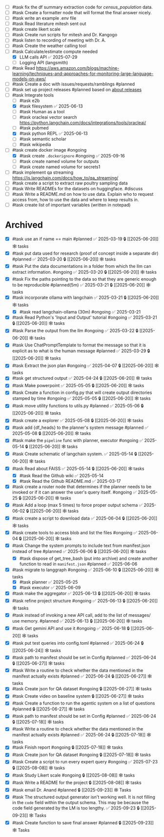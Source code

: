 - [ ] #task fix the df summary extraction code for *census_population* data.
- [ ] #task Create a formatter node that will format the final answer nicely. 
- [ ] #task write an example .env file
- [ ] #task Read literature mitesh sent out
- [ ] #task create likert scale
- [ ] #task Create run scripts for mitesh and Dr. Kangogo
- [ ] #task listen to recording of meeting with Dr. A.
- [ ] #task Create the weather calling tool
- [ ] #task Calculate/estimate compute needed 
	- [x] LLM calls API ✅ 2025-07-29
	- [ ] Logging API (langsmith)
- [ ] #task Read https://aws.amazon.com/blogs/machine-learning/techniques-and-approaches-for-monitoring-large-language-models-on-aws/
- [ ] #task Create a doc with issues/requests/ramblings #planned
- [ ] #task set up project releases #planned based on [about releases](https://docs.github.com/en/repositories/releasing-projects-on-github/about-releases)
- [ ] #task Integrate tools
	- [ ] #task e2b
	- [x] #task filesystem ✅ 2025-06-13
	- [ ] #task Human as a tool
	- [ ] #task oracleai vector search https://python.langchain.com/docs/integrations/tools/oracleai/
	- [ ] #task pubmed
	- [x] #task python REPL ✅ 2025-06-13
	- [ ] #task semantic scholar
	- [ ] #task wikipedia
- [ ] #task create docker image #ongoing
	- [x] #task create `.dockerignore` #ongoing ✅ 2025-09-16
	- [ ] #task create named volume for outputs
	- [ ] #task create named volume for secrets1
- [ ] #task implement qa streaming https://js.langchain.com/docs/how_to/qa_streaming/
- [ ] #task create a script to extract raw poultry sampling data
- [ ] #task Write READMEs for the datasets on huggingface. #discuss
- [ ] #task Write a README.md on how to use data. Explain who to request access from, how to use the data and where to keep results in.
- [ ] #task create list of important variables (written in notepad)

# Archived

- [x] #task use an if name == main #planned ✅ 2025-03-19 🔒 [[2025-06-20]] 🕸️ tasks
- [x] #task put data used for research (proof of concept inside a separate dir) #planned ✅ 2025-03-20 🔒 [[2025-06-20]] 🕸️ tasks
- [x] #task Put the data documentations in a folder from which the llm can extract information. #ongoing ✅ 2025-03-20 🔒 [[2025-06-20]] 🕸️ tasks
- [x] #task Fix the paths pointing to the data so that they are generic enough to be reproducible #planned(5m) ✅ 2025-03-21 🔒 [[2025-06-20]] 🕸️ tasks
- [x] #task incorporate ollama with langchain ✅ 2025-03-21 🔒 [[2025-06-20]] 🕸️ tasks
	- [x] #task read langchain-ollama (30m) #ongoing ✅ 2025-03-21
- [x] #task Read Python's 'Input and Output' tutorial #ongoing ✅ 2025-03-21 🔒 [[2025-06-20]] 🕸️ tasks
- [x] #task Parse the output from the llm #ongoing ✅ 2025-03-22 🔒 [[2025-06-20]] 🕸️ tasks
- [x] #task Use ChatPromptTemplate to format the message so that it is explicit as to what is the human message #planned ✅ 2025-03-29 🔒 [[2025-06-20]] 🕸️ tasks
- [x] #task Extract the json plan #ongoing ✅ 2025-04-07 🔒 [[2025-06-20]] 🕸️ tasks
- [x] #task get structured output ✅ 2025-04-24 🔒 [[2025-06-20]] 🕸️ tasks
- [x] #task Make powerpoint ✅ 2025-05-05 🔒 [[2025-06-20]] 🕸️ tasks
- [x] #task Create a function in config.py that will create output directories stamped by time #ongoing ✅ 2025-05-05 🔒 [[2025-06-20]] 🕸️ tasks
- [x] #task move utility functions to utils.py #planned ✅ 2025-05-06 🔒 [[2025-06-20]] 🕸️ tasks
- [x] #task create a explorer ✅ 2025-05-08 🔒 [[2025-06-20]] 🕸️ tasks
- [x] #task add {df_heads} to the planner's system message #planned ✅ 2025-05-08 🔒 [[2025-06-20]] 🕸️ tasks
- [x] #task make the `pipeline` func with planner, executor #ongoing ✅ 2025-05-14 🔒 [[2025-06-20]] 🕸️ tasks
- [x] #task Create schematic of langchain system. ✅ 2025-05-14 🔒 [[2025-06-20]] 🕸️ tasks
- [x] #task Read about FAISS ✅ 2025-05-14 🔒 [[2025-06-20]] 🕸️ tasks
	- [x] #task Read the Github wiki ✅ 2025-05-14
	- [x] #task Read the Github README.md ✅ 2025-03-17
- [x] #task create a router node that determines if the planner needs to be invoked or if it can answer the user's query itself. #ongoing ✅ 2025-05-25 🔒 [[2025-06-20]] 🕸️ tasks
- [x] #task Add a loop (max 5 times) to force proper output schema ✅ 2025-06-02 🔒 [[2025-06-20]] 🕸️ tasks
- [x] #task create a script to download data ✅ 2025-06-04 🔒 [[2025-06-20]] 🕸️ tasks
- [x] #task create tools to access blob and list the files #ongoing ✅ 2025-06-04 🔒 [[2025-06-20]] 🕸️ tasks
- [x] #task Change the system prompts to include text from manifest.json instead of tree #planned ✅ 2025-06-06 🔒 [[2025-06-20]] 🕸️ tasks
	- [x] #task dispose of get_tree_bash (put into archive) and create another function to read in `manifest.json` #planned ✅ 2025-06-06
- [x] #task migrate to langgraph #ongoing ✅ 2025-06-10 🔒 [[2025-06-20]] 🕸️ tasks
	- [x] #task planner ✅ 2025-05-25
	- [x] #task executor ✅ 2025-06-09
- [x] #task make the aggregator ✅ 2025-06-13 🔒 [[2025-06-20]] 🕸️ tasks
- [x] #task refine project structure #ongoing ✅ 2025-06-13 🔒 [[2025-06-20]] 🕸️ tasks
- [x] #task instead of invoking a new API call, add to the list of messages/ use memory. #planned ✅ 2025-06-13 🔒 [[2025-06-20]] 🕸️ tasks
- [x] #task Get gemini API and use it #ongoing ✅ 2025-06-18 🔒 [[2025-06-20]] 🕸️ tasks
- [x] #task put test queries into config.toml #planned ✅ 2025-06-24 🔒 [[2025-06-24]] 🕸️ tasks
- [x] #task path to manifest should be set in Config #planned ✅ 2025-06-24 🔒 [[2025-06-27]] 🕸️ tasks
- [x] #task Write a routine to check whether the data mentioned in the manifest actually exists #planned ✅ 2025-06-24 🔒 [[2025-06-27]] 🕸️ tasks
- [x] #task Create json for QA dataset #ongoing 🔒 [[2025-06-27]] 🕸️ tasks
- [x] #task Create video on baseline system 🔒 [[2025-06-27]] 🕸️ tasks
- [x] #task Create a function to run the agentic system on a list of questions #planned 🔒 [[2025-06-27]] 🕸️ tasks
- [x] #task path to manifest should be set in Config #planned ✅ 2025-06-24 🔒 [[2025-07-18]] 🕸️ tasks
- [x] #task Write a routine to check whether the data mentioned in the manifest actually exists #planned ✅ 2025-06-24 🔒 [[2025-07-18]] 🕸️ tasks
- [x] #task Finish report #ongoing 🔒 [[2025-07-18]] 🕸️ tasks
- [x] #task Create json for QA dataset #ongoing 🔒 [[2025-07-18]] 🕸️ tasks 
- [x] #task Create a script to run every expert query #ongoing ✅ 2025-07-23 🔒 [[2025-08-08]] 🕸️ tasks
- [x] #task Study Likert scale #ongoing 🔒 [[2025-08-08]] 🕸️ tasks
- [x] #task Write a README for the project  🔒 [[2025-08-08]] 🕸️ tasks
- [x] #task email Dr. Anand #planned 🔒 [[2025-09-23]] 🕸️ Tasks
- [x] #task The structured output generator isn't working well. It is not filling in the `code` field within the output schema. This may be because the code field generated by the LM is too lengthy. ✅ 2025-09-23 🔒 [[2025-09-23]] 🕸️ Tasks
- [x] #task Create function to save final answer #planned  🔒 [[2025-09-23]] 🕸️ Tasks
